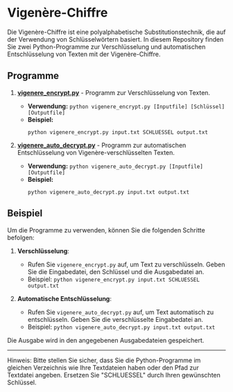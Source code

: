 # Vigenère-Chiffre

Die Vigenère-Chiffre ist eine polyalphabetische Substitutionstechnik, die auf der Verwendung von Schlüsselwörtern basiert. In diesem Repository finden Sie zwei Python-Programme zur Verschlüsselung und automatischen Entschlüsselung von Texten mit der Vigenère-Chiffre.

## Programme

1. [**vigenere_encrypt.py**](vigenere_encrypt.py) - Programm zur Verschlüsselung von Texten.

   - **Verwendung:** `python vigenere_encrypt.py [Inputfile] [Schlüssel] [Outputfile]`
   - **Beispiel:**
     ```
     python vigenere_encrypt.py input.txt SCHLUESSEL output.txt
     ```

2. [**vigenere_auto_decrypt.py**](vigenere_auto_decrypt.py) - Programm zur automatischen Entschlüsselung von Vigenère-verschlüsselten Texten.

   - **Verwendung:** `python vigenere_auto_decrypt.py [Inputfile] [Outputfile]`
   - **Beispiel:**
     ```
     python vigenere_auto_decrypt.py input.txt output.txt
     ```

## Beispiel

Um die Programme zu verwenden, können Sie die folgenden Schritte befolgen:

1. **Verschlüsselung**:
   - Rufen Sie `vigenere_encrypt.py` auf, um Text zu verschlüsseln. Geben Sie die Eingabedatei, den Schlüssel und die Ausgabedatei an.
   - Beispiel: `python vigenere_encrypt.py input.txt SCHLUESSEL output.txt`

2. **Automatische Entschlüsselung**:
   - Rufen Sie `vigenere_auto_decrypt.py` auf, um Text automatisch zu entschlüsseln. Geben Sie die verschlüsselte Eingabedatei an.
   - Beispiel: `python vigenere_auto_decrypt.py input.txt output.txt`

Die Ausgabe wird in den angegebenen Ausgabedateien gespeichert.

---

Hinweis: Bitte stellen Sie sicher, dass Sie die Python-Programme im gleichen Verzeichnis wie Ihre Textdateien haben oder den Pfad zur Textdatei angeben. Ersetzen Sie "SCHLUESSEL" durch Ihren gewünschten Schlüssel.
